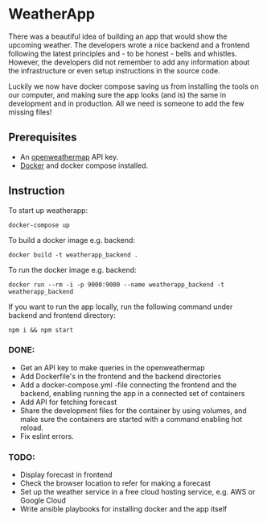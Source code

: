 # WeatherApp

There was a beautiful idea of building an app that would show the upcoming weather. The developers wrote a nice backend and a frontend following the latest principles and - to be honest - bells and whistles. However, the developers did not remember to add any information about the infrastructure or even setup instructions in the source code.

Luckily we now have docker compose saving us from installing the tools on our computer, and making sure the app looks (and is) the same in development and in production. All we need is someone to add the few missing files!

## Prerequisites
- An [openweathermap](http://openweathermap.org) API key.
- [Docker](https://www.docker.com) and docker compose installed.

## Instruction

To start up weatherapp:
```
docker-compose up
```
To build a docker image e.g. backend:
```
docker build -t weatherapp_backend .
```
To run the docker image e.g. backend:
```
docker run --rm -i -p 9000:9000 --name weatherapp_backend -t weatherapp_backend
```
If you want to run the app locally, run the following command under backend and frontend directory:
```
npm i && npm start
```

### DONE:
- Get an API key to make queries in the openweathermap
- Add Dockerfile's in the frontend and the backend directories
- Add a docker-compose.yml -file connecting the frontend and the backend, enabling running the app in a connected set of containers
- Add API for fetching forecast
- Share the development files for the container by using volumes, and make sure the containers are started with a command enabling hot reload.
- Fix eslint errors.

### TODO:
- Display forecast in frontend
- Check the browser location to refer for making a forecast
- Set up the weather service in a free cloud hosting service, e.g. AWS or Google Cloud
- Write ansible playbooks for installing docker and the app itself
